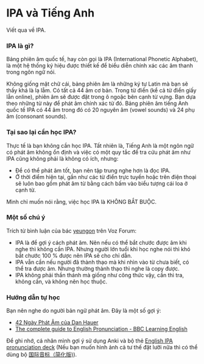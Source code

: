 # IPA và Tiếng Anh
Viết qua về IPA.

### IPA là gì?
Bảng phiên âm quốc tế, hay còn gọi là IPA (International Phonetic Alphabet), là một hệ thống ký hiệu được thiết kế để biểu diễn chính xác các âm thanh trong ngôn ngữ nói.

Không giống mặt chữ cái, bảng phiên âm là những ký tự Latin mà bạn sẽ thấy khá là lạ lẫm. Có tất cả 44 âm cơ bản. Trong từ điển (kể cả từ điển giấy lẫn online), phiên âm sẽ được đặt trong ô ngoặc bên cạnh từ vựng. Bạn dựa theo những từ này để phát âm chính xác từ đó. Bảng phiên âm tiếng Anh quốc tế IPA có 44 âm trong đó có 20 nguyên âm (vowel sounds) và 24 phụ âm (consonant sounds).

### Tại sao lại cần học IPA?

Thực tế là bạn không cần học IPA. Tất nhiên là, Tiếng Anh là một ngôn ngữ có phát âm không ổn định và việc có một quy tắc để tra cứu phát âm như IPA cũng không phải là không có ích, nhưng:

- Để có thể phát âm tốt, bạn nên tập trung nghe hơn là đọc IPA.
- Ở thời điểm hiện tại, gần như các từ điển trực tuyến hoặc trên điện thoại sẽ luôn bao gồm phát âm từ bằng cách bấm vào biểu tượng cái loa ở cạnh từ.

Mình chỉ muốn nói rằng, việc học IPA là KHÔNG BẮT BUỘC.

### Một số chú ý

Trích từ bình luận của bác [yeungon](https://voz.vn/t/hoc-bang-ipa.757476/post-24712350) trên Voz Forum:

- IPA là để gợi ý cách phát âm. Nên nếu có thể bắt chước được âm khi nghe thì không cần IPA. Nhưng người lớn tuổi khi học nghe nói thì khó bắt chước 100 % được nên IPA sẽ cho chỉ dẫn.
- IPA vẫn cần nếu người đã thành thạo mà khi nhìn vào từ chưa biết, có thể tra được âm. Nhưng thường thành thạo thì nghe là copy được.
- IPA không phải thần thánh mà giống như công thức vậy, cần thì tra, không cần, và không nên học thuộc.

### Hướng dẫn tự học

Bạn nên nghe do người bản ngữ phát âm. Đây là một số gợi ý:

- [42 Ngày Phát Âm của Dan Hauer](https://www.youtube.com/watch?v=CxtAwAfEhao)
- [The complete guide to English Pronunciation - BBC Learning English](https://www.youtube.com/watch?v=QxQUapA-2w4)

Để ghi nhớ, cá nhân mình gợi ý sử dụng Anki và bộ thẻ [English IPA pronunciation deck](https://ankiweb.net/shared/info/625480522) (Nếu bạn muốn hình ảnh cả tư thế đặt lưỡi nữa thì có thể dùng bộ [国际音标（简化版)](https://ankiweb.net/shared/info/688447492)).